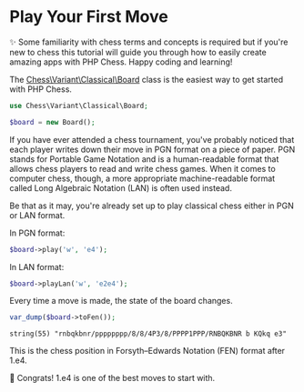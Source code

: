 # Play Your First Move

✨ Some familiarity with chess terms and concepts is required but if you're new to chess this tutorial will guide you through how to easily create amazing apps with PHP Chess. Happy coding and learning!

The [Chess\Variant\Classical\Board](https://github.com/chesslablab/php-chess/blob/main/tests/unit/Variant/Classical/BoardTest.php) class is the easiest way to get started with PHP Chess.

```php
use Chess\Variant\Classical\Board;

$board = new Board();
```

If you have ever attended a chess tournament, you've probably noticed that each player writes down their move in PGN format on a piece of paper. PGN stands for Portable Game Notation and is a human-readable format that allows chess players to read and write chess games. When it comes to computer chess, though, a more appropriate machine-readable format called Long Algebraic Notation (LAN) is often used instead.

Be that as it may, you're already set up to play classical chess either in PGN or LAN format.

In PGN format:

```php
$board->play('w', 'e4');
```

In LAN format:

```php
$board->playLan('w', 'e2e4');
```

Every time a move is made, the state of the board changes.

```php
var_dump($board->toFen());
```

```text
string(55) "rnbqkbnr/pppppppp/8/8/4P3/8/PPPP1PPP/RNBQKBNR b KQkq e3"
```

This is the chess position in Forsyth–Edwards Notation (FEN) format after 1.e4.

🎉 Congrats! 1.e4 is one of the best moves to start with.

